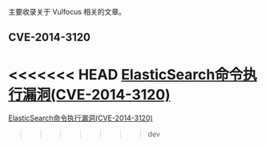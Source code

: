 主要收录关于 Vulfocus 相关的文章。

## CVE-2014-3120

<<<<<<< HEAD
[ElasticSearch命令执行漏洞(CVE-2014-3120)](./CVE-2014-3120/CVE-2014-3120.md)
=======
[ElasticSearch命令执行漏洞(CVE-2014-3120)](./CVE-2014-3120/CVE-2014-3120.md)
>>>>>>> dev
